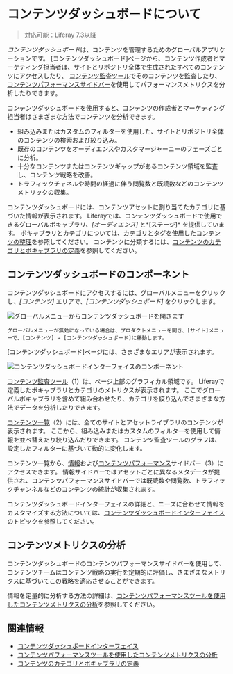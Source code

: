 # コンテンツダッシュボードについて

> 対応可能：Liferay 7.3以降

*コンテンツダッシュボード*は、コンテンツを管理するためのグローバルアプリケーションです。 [コンテンツダッシュボード]ページから、コンテンツ作成者とマーケティング担当者は、サイトとリポジトリ全体で生成されたすべてのコンテンツにアクセスしたり、 [コンテンツ監査ツール](./content-dashboard-interface.md#content-audit-tool)でそのコンテンツを監査したり、[コンテンツパフォーマンスサイドバー](./content-dashboard-interface.md#content-performance-sidebar)を使用してパフォーマンスメトリクスを分析したりできます。

コンテンツダッシュボードを使用すると、コンテンツの作成者とマーケティング担当者はさまざまな方法でコンテンツを分析できます。

  - 組み込みまたはカスタムのフィルターを使用した、サイトとリポジトリ全体のコンテンツの検索および絞り込み。
  - 既存のコンテンツをオーディエンスやカスタマージャーニーのフェーズごとに分析。
  - 十分なコンテンツまたはコンテンツギャップがあるコンテンツ領域を監査し、コンテンツ戦略を改善。
  - トラフィックチャネルや時間の経過に伴う閲覧数と既読数などのコンテンツメトリックの収集。

コンテンツダッシュボードには、コンテンツアセットに割り当てたカテゴリに基づいた情報が表示されます。 Liferayでは、コンテンツダッシュボードで使用できるグローバルボキャブラリ、*[オーディエンス]* と*[ステージ]* を提供しています。 ボキャブラリとカテゴリについては、[カテゴリとタグを使用したコンテンツの整理](../tags-and-categories/organizing-content-with-categories-and-tags.md)を参照してください。 コンテンツに分類するには、[コンテンツのカテゴリとボキャブラリの定義](../tags-and-categories/defining-categories-and-vocabularies-for-content.md)を参照してください。

## コンテンツダッシュボードのコンポーネント

コンテンツダッシュボードにアクセスするには、グローバルメニューをクリックし、*[コンテンツ]* エリアで、*[コンテンツダッシュボード]* をクリックします。

![グローバルメニューからコンテンツダッシュボードを開きます](./about-the-content-dashboard/images/02.png)

```{note}
グローバルメニューが無効になっている場合は、プロダクトメニューを開き、[サイト]メニューで、[コンテンツ] → [コンテンツダッシュボード]に移動します。
```

[コンテンツダッシュボード]ページには、さまざまなエリアが表示されます。

![コンテンツダッシュボードインターフェイスのコンポーネント](./about-the-content-dashboard/images/01.png)

[コンテンツ監査ツール](./content-dashboard-interface.md#content-audit-tool)（1）は、ページ上部のグラフィカル領域です。 Liferayで定義したボキャブラリとカテゴリのメトリクスが表示されます。 ここでグローバルボキャブラリを含めて組み合わせたり、カテゴリを絞り込んでさまざまな方法でデータを分析したりできます。

[コンテンツ一覧](./content-dashboard-interface.md#contents-list)（2）には、全てのサイトとアセットライブラリのコンテンツが表示されます。 ここから、組み込みまたはカスタムのフィルターを使用して情報を並べ替えたり絞り込んだりできます。 コンテンツ監査ツールのグラフは、設定したフィルターに基づいて動的に変化します。

コンテンツ一覧から、[情報](./content-dashboard-interface.md#information-sidebar)および[コンテンツパフォーマンス](content-dashboard-interface.md#content-performance-sidebar)サイドバー（3）にアクセスできます。 情報サイドバーではアセットごとに異なるメタデータが提供され、コンテンツパフォーマンスサイドバーでは既読数や閲覧数、トラフィックチャンネルなどのコンテンツの統計が収集されます。

コンテンツダッシュボードインターフェイスの詳細と、ニーズに合わせて情報をカスタマイズする方法については、[コンテンツダッシュボードインターフェイス](./content-dashboard-interface.md)のトピックを参照してください。

## コンテンツメトリクスの分析

コンテンツダッシュボードのコンテンツパフォーマンスサイドバーを使用して、コンテンツチームはコンテンツ戦略の実行を定期的に評価し、さまざまなメトリクスに基づいてこの戦略を適応させることができます。

情報を定量的に分析する方法の詳細は、[コンテンツパフォーマンスツールを使用したコンテンツメトリクスの分析](./analyze-content-metrics-using-content-performance-tool.md)を参照してください。

## 関連情報

  - [コンテンツダッシュボードインターフェイス](./content-dashboard-interface.md)
  - [コンテンツパフォーマンスツールを使用したコンテンツメトリクスの分析](./analyze-content-metrics-using-content-performance-tool.md)
  - [コンテンツのカテゴリとボキャブラリの定義](../tags-and-categories/defining-categories-and-vocabularies-for-content.md)
